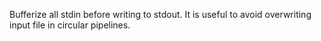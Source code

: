 Bufferize all stdin before writing to stdout. It is useful to avoid overwriting input file in circular pipelines.

